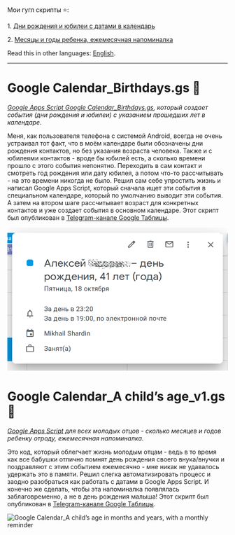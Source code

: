 Мои гугл скрипты :star::

1\. [Дни рождения и юбилеи с датами в календарь](#google-calendar_birthdaysgs-underage)

2\. [Месяцы и годы ребенка, ежемесячная напоминалка](#google-calendar_a-childs-age_v1gs-baby)

Read this in other languages: [English](README.md).

__________

# Google Calendar_Birthdays.gs :underage:
*[Google Apps Script Google Calendar_Birthdays.gs](Google%20Calendar_Birthdays.gs), который создает события (дни рождения и юбилеи) с указанием прошедших лет в календаре.*

Меня, как пользователя телефона с системой Android, всегда не очень устраивал тот факт, что в моём календаре были обозначены дни рождения контактов, но без указания возраста человека.
Также и с юбилеями контактов - вроде бы юбилей есть, а сколько времени прошло с этого события непонятно. Переходить в сам контакт и смотреть год рождения или дату юбилея, а потом что-то рассчитывать - на это времени никогда не было. Решил сам себе упростить жизнь и написал Google Apps Script, который сначала ищет эти события в специальном календаре, который по умолчанию выводит эти события. А затем на втором шаге рассчитывает возраст для конкретных контактов и уже создает события в основном календаре. Этот скрипт был опубликован в [Telegram-канале Google Таблицы](https://t.me/google_sheets/365).

![Google Calendar_Birthdays and anniversaries with dates for your calendar](Google%20Calendar_Birthdays.png)

# Google Calendar_A child’s age_v1.gs :baby:
*[Google Apps Script](Google%20Calendar_A%20child’s%20age_v1.gs) для всех молодых отцов - сколько месяцев и годов ребенку отроду, ежемесячная напоминалка.*

Это код, который облегчает жизнь молодым отцам - ведь в то время как все бабушки отлично помнят день рождения своего внука/внучки и поздравляют с этим событием ежемесячно - мне никак не удавалось удержать это в памяти. Решил слегка автоматизировать процесс и заодно разобраться как работать с датами в Google Apps Script. И конечно же сделать, чтобы эта напоминалка появлялась заблаговременно, а не в день рождения малыша! Этот скрипт был опубликован в [Telegram-канале Google Таблицы](https://t.me/google_sheets/435).

![Google Calendar_A child’s age in months and years, with a monthly reminder](Google%20Calendar_A%20child’s%20age_v1.png)
